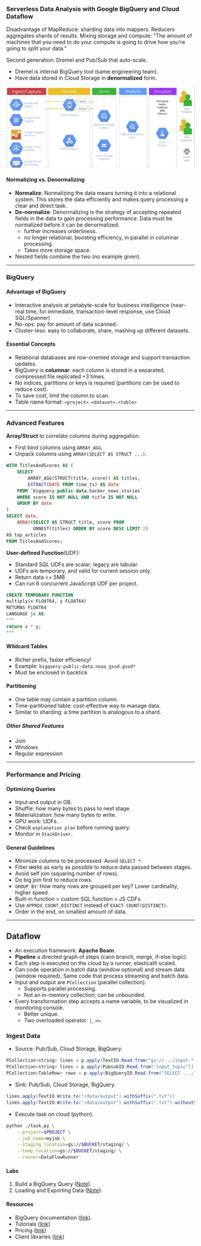 ### Serverless Data Analysis with Google BigQuery and Cloud Dataflow
Disadvantage of MapReduce: sharding data into mappers. Reducers aggregates shards of results. Mixing storage and compute: "The amount of machines that you need to do your compute is going to drive how you're going to split your data."

Second generation: Dremel and Pub/Sub that auto-scale.
* Dremel is internal BigQuery tool (same engineering team).
* Have data stored in Cloud Storage in **denormalized** form.

![alt-text](figs/workflow.png)

#### Normalizing vs. Denormalizing
* **Normalize**: Normalizing the data means turning it into a relational system. This stores the data efficiently and makes query processing a clear and direct task.
* **De-normalize**: Denormalizing is the strategy of accepting repeated fields in the data to gain processing performance. Data must be normalized before it can be denormalized.
    - further increases orderliness.
    - no longer relational, boosting efficiency, in parallel in columnar processing.
    - Takes more storage space.
* Nested fields combine the two (no example given).

___
### BigQuery
#### Advantage of BigQuery
* Interactive analysis at petabyte-scale for business intelligence (near-real time, for immediate, transaction-level response, use Cloud SQL/Spanner)
* No-ops: pay for amount of data scanned.
* Cluster-less: easy to collaborate, share, mashing up different datasets.

#### Essential Concepts
* Relational databases are row-oriented storage and support transaction updates.
* BigQuery is **columnar**: each column is stored in a separated, compressed file replicated +3 times.
* No indices, partitions or keys is required (partitions can be used to reduce cost).
* To save cost, limit the column to scan.
* Table name format: `<project>.<dataset>.<table>`

___
### Advanced Features
**Array/Struct** to correlate columns during aggregation.
* First bind columns using `ARRAY_AGG`.
* Unpack columns using `ARRAY(SELECT AS STRUCT ...)`.

```SQL
WITH TitlesAndScores AS (
    SELECT
        ARRAY_AGG(STRUCT(title, score)) AS titles,
        EXTRACT(DATE FROM time_ts) AS date
    FROM `bigquery-public-data.hacker_news.stories`
    WHERE score IS NOT NULL AND title IS NOT NULL
    GROUP BY date
)
SELECT date,
    ARRAY(SELECT AS STRUCT title, score FROM
          UNNEST(titles) ORDER BY score DESC LIMIT 2)
AS top_articles
FROM TitlesAndScores;
```

**User-defined Function**(UDF):
* Standard SQL UDFs are scalar; legacy are tabular.
* UDFs are temporary, and valid for current session only.
* Return data <= 5MB
* Can run 6 concurrent JavaScript UDF per project.

```sql
CREATE TEMPORARY FUNCTION
multiply(x FLOAT64, y FLOAT64)
RETURNS FLOAT64
LANGUAGE js AS
"""
return x * y;
"""
```

#### Wildcard Tables
* Richer prefix, faster efficiency!
* Example: `bigquery-public-data.noaa_gsod.gsod*`
* Must be enclosed in backtick

#### Partitioning
* One table may contain a partition column.
* Time-partitioned table: cost-effective way to manage data.
* Similar to sharding: a time partition is analogous to a shard.


##### Other Shared Features
* Join
* Windows
* Regular expression

___
### Performance and Pricing
#### Optimizing Queries
* Input and output in GB.
* Shuffle: how many bytes to pass to next stage.
* Materialization: how many bytes to write.
* GPU work: UDFs.
* Check `explanation plan` before running query.
* Monitor in `StackDriver`.

#### General Guidelines
* Minimize columns to be processed. Avoid `SELECT *`.
* Filter `WHERE` as early as possible to reduce data passed between stages.
* Avoid self join (squaring number of rows).
* Do big join first to reduce rows.
* `GROUP BY`: How many rows are grouped per key? Lower cardinality, higher speed.
* Built-in function > custom SQL function > JS CDFs.
* Use `APPROX_COUNT_DISTINCT` instead of `EXACT COUNT(DISTINCT)`.
* Order in the end, on smallest amount of data.

___
## Dataflow
* An execution framework: **Apache Beam**.
* **Pipeline** a directed graph of steps (cann branch, merge, if-else logic).
* Each step is executed on the cloud by a runner, elasticallt scaled.
* Can code operation in batch data (window optional) and stream data (window required). Same code that process streaming and batch data.
* Input and output are `PCollection` (parallel collection).
    - Supports parallel processing.
    - Not an in-memory collection; can be unbounded.
* Every transformation step accepts a name variable, to be visualized in monitoring console.
    - Better unique.
    - Two overloaded operator: `|`, `>>`.

### Ingest Data
* Source: Pub/Sub, Cloud Storage, BigQuery.
```java
PCollection<string> lines = p.apply(TextIO.Read.from("gs://.../input-*.csv.gz"))
PCollection<string> lines = p.apply(PubsubIO.Read.from("input_topic"))
PCollection<TableRow> rows = p.apply(BigQueryIO.Read.from("SELECT ...;"))
```

* Sink: Pub/Sub, Cloud Storage, BigQuery.
```java
lines.apply(TextIO.Write.to("/data/output").withSuffix(".txt"))
lines.apply(TextIO.Write.to("/data/output").withSuffix(".txt").withoutSharding()) // no sharding for small task
```

* Execute task on cloud (python).
```bash
python ./task.py \
    --project=$PROJECT \
    --job_name=myjob \
    --staging_location=gs://$BUCKET/staging/ \
    --temp_location=gs://$BUCKET/staging/ \
    --runner=DataFlowRunner
```

#### Labs
1. Build a BigQuery Query ([Note](lab_1.md)).
2. Loading and Exporting Data ([Note](lab_2.md)).

#### Resources
* BigQuery documentation ([link](https://cloud.google.com/bigquery/docs/)).
* Tutorials ([link](https://cloud.google.com/bigquery/docs/tutorials))
* Pricing ([link](https://cloud.google.com/bigquery/pricing))
* Client libraries ([link](https://cloud.google.com/bigquery/client-libraries))
